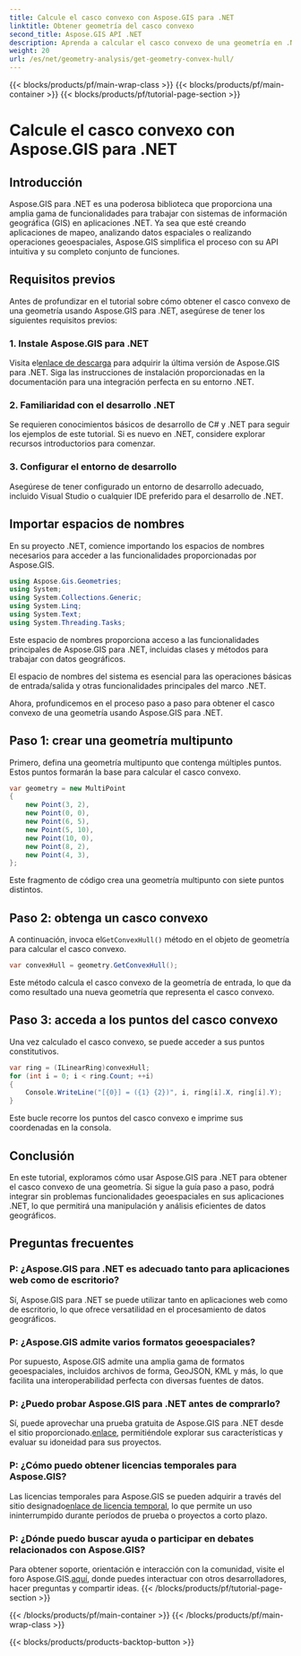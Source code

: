 ```yaml
---
title: Calcule el casco convexo con Aspose.GIS para .NET
linktitle: Obtener geometría del casco convexo
second_title: Aspose.GIS API .NET
description: Aprenda a calcular el casco convexo de una geometría en .NET usando Aspose.GIS. Tutorial completo con ejemplos de código y preguntas frecuentes.
weight: 20
url: /es/net/geometry-analysis/get-geometry-convex-hull/
---
```


{{< blocks/products/pf/main-wrap-class >}}
{{< blocks/products/pf/main-container >}}
{{< blocks/products/pf/tutorial-page-section >}}

# Calcule el casco convexo con Aspose.GIS para .NET

## Introducción
Aspose.GIS para .NET es una poderosa biblioteca que proporciona una amplia gama de funcionalidades para trabajar con sistemas de información geográfica (GIS) en aplicaciones .NET. Ya sea que esté creando aplicaciones de mapeo, analizando datos espaciales o realizando operaciones geoespaciales, Aspose.GIS simplifica el proceso con su API intuitiva y su completo conjunto de funciones.
## Requisitos previos
Antes de profundizar en el tutorial sobre cómo obtener el casco convexo de una geometría usando Aspose.GIS para .NET, asegúrese de tener los siguientes requisitos previos:
### 1. Instale Aspose.GIS para .NET
 Visita el[enlace de descarga](https://releases.aspose.com/gis/net/) para adquirir la última versión de Aspose.GIS para .NET. Siga las instrucciones de instalación proporcionadas en la documentación para una integración perfecta en su entorno .NET.
### 2. Familiaridad con el desarrollo .NET
Se requieren conocimientos básicos de desarrollo de C# y .NET para seguir los ejemplos de este tutorial. Si es nuevo en .NET, considere explorar recursos introductorios para comenzar.
### 3. Configurar el entorno de desarrollo
Asegúrese de tener configurado un entorno de desarrollo adecuado, incluido Visual Studio o cualquier IDE preferido para el desarrollo de .NET.

## Importar espacios de nombres
En su proyecto .NET, comience importando los espacios de nombres necesarios para acceder a las funcionalidades proporcionadas por Aspose.GIS.

```csharp
using Aspose.Gis.Geometries;
using System;
using System.Collections.Generic;
using System.Linq;
using System.Text;
using System.Threading.Tasks;
```
Este espacio de nombres proporciona acceso a las funcionalidades principales de Aspose.GIS para .NET, incluidas clases y métodos para trabajar con datos geográficos.

El espacio de nombres del sistema es esencial para las operaciones básicas de entrada/salida y otras funcionalidades principales del marco .NET.

Ahora, profundicemos en el proceso paso a paso para obtener el casco convexo de una geometría usando Aspose.GIS para .NET.
## Paso 1: crear una geometría multipunto
Primero, defina una geometría multipunto que contenga múltiples puntos. Estos puntos formarán la base para calcular el casco convexo.
```csharp
var geometry = new MultiPoint
{
    new Point(3, 2),
    new Point(0, 0),
    new Point(6, 5),
    new Point(5, 10),
    new Point(10, 0),
    new Point(8, 2),
    new Point(4, 3),
};
```
Este fragmento de código crea una geometría multipunto con siete puntos distintos.
## Paso 2: obtenga un casco convexo
 A continuación, invoca el`GetConvexHull()` método en el objeto de geometría para calcular el casco convexo.
```csharp
var convexHull = geometry.GetConvexHull();
```
Este método calcula el casco convexo de la geometría de entrada, lo que da como resultado una nueva geometría que representa el casco convexo.
## Paso 3: acceda a los puntos del casco convexo
Una vez calculado el casco convexo, se puede acceder a sus puntos constitutivos.
```csharp
var ring = (ILinearRing)convexHull;
for (int i = 0; i < ring.Count; ++i)
{
    Console.WriteLine("[{0}] = ({1} {2})", i, ring[i].X, ring[i].Y);
}
```
Este bucle recorre los puntos del casco convexo e imprime sus coordenadas en la consola.

## Conclusión
En este tutorial, exploramos cómo usar Aspose.GIS para .NET para obtener el casco convexo de una geometría. Si sigue la guía paso a paso, podrá integrar sin problemas funcionalidades geoespaciales en sus aplicaciones .NET, lo que permitirá una manipulación y análisis eficientes de datos geográficos.
## Preguntas frecuentes
### P: ¿Aspose.GIS para .NET es adecuado tanto para aplicaciones web como de escritorio?
Sí, Aspose.GIS para .NET se puede utilizar tanto en aplicaciones web como de escritorio, lo que ofrece versatilidad en el procesamiento de datos geográficos.
### P: ¿Aspose.GIS admite varios formatos geoespaciales?
Por supuesto, Aspose.GIS admite una amplia gama de formatos geoespaciales, incluidos archivos de forma, GeoJSON, KML y más, lo que facilita una interoperabilidad perfecta con diversas fuentes de datos.
### P: ¿Puedo probar Aspose.GIS para .NET antes de comprarlo?
 Sí, puede aprovechar una prueba gratuita de Aspose.GIS para .NET desde el sitio proporcionado.[enlace](https://releases.aspose.com/), permitiéndole explorar sus características y evaluar su idoneidad para sus proyectos.
### P: ¿Cómo puedo obtener licencias temporales para Aspose.GIS?
 Las licencias temporales para Aspose.GIS se pueden adquirir a través del sitio designado[enlace de licencia temporal](https://purchase.aspose.com/temporary-license/), lo que permite un uso ininterrumpido durante períodos de prueba o proyectos a corto plazo.
### P: ¿Dónde puedo buscar ayuda o participar en debates relacionados con Aspose.GIS?
Para obtener soporte, orientación e interacción con la comunidad, visite el foro Aspose.GIS.[aquí](https://forum.aspose.com/c/gis/33), donde puedes interactuar con otros desarrolladores, hacer preguntas y compartir ideas.
{{< /blocks/products/pf/tutorial-page-section >}}

{{< /blocks/products/pf/main-container >}}
{{< /blocks/products/pf/main-wrap-class >}}

{{< blocks/products/products-backtop-button >}}
